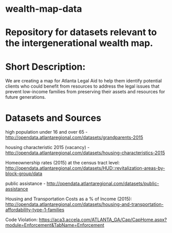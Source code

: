 # wealth-map-data
# Repository for datasets relevant to the intergenerational wealth map.
# **Short Description**:
We are creating a map for Atlanta Legal Aid to help them identify potential clients who could benefit from resources to address the legal issues that prevent low-income families from preserving their assets and resources for future generations.

# **Datasets and Sources**
high population under 16 and over 65 - http://opendata.atlantaregional.com/datasets/grandparents-2015

housing characteristic 2015 (vacancy) - http://opendata.atlantaregional.com/datasets/housing-characteristics-2015

Homeownership rates (2015) at the census tract level:  http://opendata.atlantaregional.com/datasets/HUD::revitalization-areas-by-block-group/data

public assistance - http://opendata.atlantaregional.com/datasets/public-assistance

Housing and Transportation Costs as a % of Income (2015):  http://opendata.atlantaregional.com/datasets/housing-and-transportation-affordability-type-1-families

Code Violation: https://aca3.accela.com/ATLANTA_GA/Cap/CapHome.aspx?module=Enforcement&TabName=Enforcement
